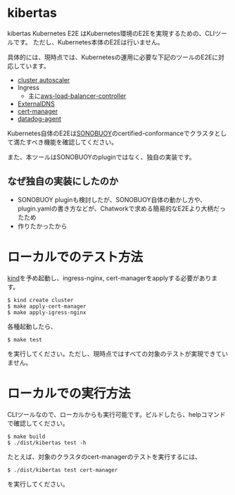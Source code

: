 # kibertas

kibertas Kubernetes E2E はKubernetes環境のE2Eを実現するための、CLIツールです。
ただし、Kubernetes本体のE2Eは行いません。

具体的には、現時点では、Kubernetesの運用に必要な下記のツールのE2Eに対応しています。

- [cluster autoscaler](https://github.com/kubernetes/autoscaler/tree/master/cluster-autoscaler)
- Ingress
  - 主に[aws-load-balancer-controller](https://kubernetes-sigs.github.io/aws-load-balancer-controller/v2.6/)
- [ExternalDNS](https://github.com/kubernetes-sigs/external-dns)
- [cert-manager](https://cert-manager.io/)
- [datadog-agent](https://github.com/DataDog/datadog-agent)

Kubernetes自体のE2Eは[SONOBUOY](https://sonobuoy.io/)のcertified-conformanceでクラスタとして満たすべき機能を確認してください。

また、本ツールはSONOBUOYのpluginではなく、独自の実装です。

## なぜ独自の実装にしたのか

- SONOBUOY pluginも検討したが、SONOBUOY自体の動かし方や、plugin.yamlの書き方などが、Chatworkで求める簡易的なE2Eより大柄だったため
- 作りたかったから

# ローカルでのテスト方法

[kind](https://github.com/kubernetes-sigs/kind)を予め起動し、ingress-nginx, cert-managerをapplyする必要があります。

```
$ kind create cluster
$ make apply-cert-manager
$ make apply-igress-nginx
```

各種起動したら、
```
$ make test
```
を実行してください。ただし、現時点ではすべての対象のテストが実現できていません。

# ローカルでの実行方法

CLIツールなので、ローカルからも実行可能です。ビルドしたら、helpコマンドで確認してください。

```
$ make build
$ ./dist/kibertas test -h
```

たとえば、対象のクラスタのcert-managerのテストを実行するには、

```
$ ./dist/kibertas test cert-manager
```

を実行してください。